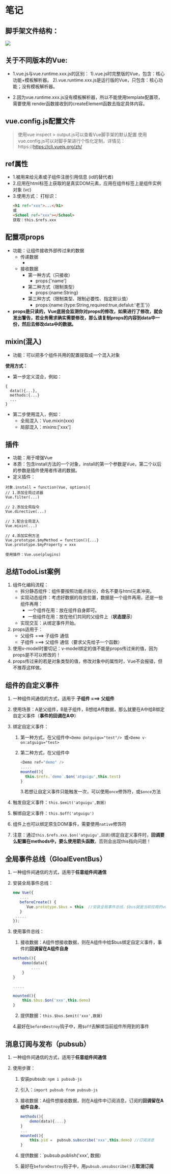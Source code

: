 # 笔记

## 脚手架文件结构：
![](01_src_分析脚手架\assets\tree.png)

## 关于不同版本的Vue:
- 1.vue.js与vue.runtime.xxx.js的区别：
         1).vue.js时完整版的Vue，包含：核心功能+模板解析器。
         2).vue.runtime.xxx.js是运行版的Vue，只包含：核心功能；没有模板解析器。

- 2.因为vue.runtime.xxx.js没有模板解析器，所以不能使用template配置项，需要使用
         render函数接收到的createElement函数去指定具体内容。

## vue.config.js配置文件
> 使用vue inspect > output.js可以查看Vue脚手架的默认配置
> 使用vue.config.js可以对脚手架进行个性化定制，详情见：https://https://cli.vuejs.org/zh/

## ref属性
- 1.被用来给元素或子组件注册引用信息 (id的替代者)
- 2.应用在html标签上获取的是真实DOM元素，应用在组件标签上是组件实例对象 (vc)
- 3.使用方式：
    打标识：
    ```html
    <h1 ref="xxx">...</h1>  
    或 
    <School ref="xxx"></School>
    获取：this.$refs.xxx
    ```

## 配置项props
- 功能：让组件接收外部传过来的数据
  - 传递数据
    - <Demo name="xxx"/>
  - 接收数据
    - 第一种方式（只接收）
      - props:['name']
    - 第二种方式（限制类型）
      - props:{name:String}
    - 第三种方式（限制类型、限制必要性、指定默认值）
      - props:{name:{type:String,required:true,defalut:'老王'}}
- **props是只读的，Vue底层会监测你对props的修改，如果进行了修改，就会发出警告，若业务需求确实需要修改，那么请复制props的内容到data中一份，然后去修改data中的数据。**


## mixin(混入)
- 功能：可以把多个组件共用的配置提取成一个混入对象

**使用方式：**
- 第一步定义混合，例如：
```script
{
  data(){...},
  methods:{...}
  ...
}
```
- 第二步使用混入，例如：
  - 全局混入：Vue.mixin(xxx)
  - 局部混入：mixins:['xxx']

## 插件

- 功能：用于增强Vue
- 本质：包含install方法的一个对象，install的第一个参数是Vue，第二个以后的参数是插件使用者传递的数据。
- 定义插件：
```script
对象.install = function(Vue, options){
// 1.添加全局过滤器
Vue.filter(...)

// 2.添加全局指令
Vue.directive(...)

// 3.配合全局混入
Vue.mixin(...)

// 4.添加实例方法
Vue.prototype.$myMethod = function(){...}
Vue.prototype.$myProperty = xxx

使用插件：Vue.use(plugins)
```

## 总结TodoList案例

1. 组件化编码流程：
   + 拆分静态组件：组件要按照功能点拆分，命名不要与html元素冲突。
   + 实现动态组件：考虑好数据的存放位置，数据是一个组件再用，还是一些组件再用：
     + 一个组件在用：放在组件自身即可。
     + 一些组件在用：放在他们共同的父组件上（**状态提示**）
   + 实现交互：从绑定事件开始。
2. props适用于：
   + 父组件 ===> 子组件 通信
   + 子组件 ===> 父组件 通信（要求父先给子一个函数）
3. 使用v-model时要切记：v-model绑定的值不能是props传过来的值，因为props是不可以修改的！
4. props传过来的若是对象类型的值，修改对象中的属性时，Vue不会报错，但不推荐这样做。

## 组件的自定义事件

1. 一种组件间通信的方式，适用于 **子组件 ===> 父组件**

2. 使用场景：A是父组件，B是子组件，B想给A传数据，那么就要在A中给B绑定自定义事件（**事件的回调在A中**）

3. 绑定自定义事件：

   1. 第一种方式，在父组件中`<Demo @atguigu="test"/> `或`<Demo v-on:atguigu="test>`

   2. 第二种方式，在父组件中

      ```js
      <Demo ref="demo" />
      .....
      mounted(){
      	this.$refs.`demo`.$on('atguigu',this.test)
      }
      ```

      3.若想让自定义事件只能触发一次，可以使用`once`修饰符，或`$once`方法

4. 触发自定义事件：`this.$emit('atguigu',数据)`

5. 解绑自定义事件：`this.$off('atguigu')`

6. 组件上也可以绑定原生DOM事件，需要使用`native`修饰符

7. 注意：通过`this.$refs.xxx.$on('atguigu',回调)`绑定自定义事件时，**回调要么配置在methods中，要么使用箭头函数**，否则会出现this指向问题！

## 全局事件总线（GloalEventBus）

1. 一种组件间通信的方式，适用于**任意组件间通信**

2. 安装全局事件总线：

   ```js
   new Vue({
      ....
      beforeCreate() {
         Vue.prototype.$bus = this  //安装全局事件总线，$bus就是当前应用的vm
      }
   	.....
   });
   ```

3. 使用事件总线：

   1. 接收数据：A组件想接收数据，则在A组件中给$bus绑定自定义事件，事件的**回调留在A组件自身**

   ```js
   methods(){
       demo(data){
           ....
       }
   }
   
   .....
   
   mounted(){
       this.$bus.$on('xxx',this.demo)
   }
   ```

   2. 提供数据：`this.$bus.$emit('xxx',数据)`

   4.最好在`beforeDestroy`钩子中，用`$off`去解绑当前组件所用到的事件

## 消息订阅与发布（pubsub）

1. 一种组件间通信的方式，适用于**任意组件间通信**

2. 使用步骤：

   1. 安装pubsub: `npm i pubsub-js`

   2. 引入：`import pubsub from pubsub-js`

   3. 接收数据：A组件想接收数据，则在A组件中订阅消息，订阅的**回调留在A组件自身**。

      ```js
      methods(){
          demo(data){....}
      }
      ...
      mounted(){
          this.pid =  pubsub.subscribe('xxx',this.demo) //订阅消息
      }
      ```

   4. 提供数据：`pubsub.publish('xxx', 数据)
   5. 最好在`beforeDestroy`钩子中，用`pubsub.unsubscribe()`去**取消订阅**














